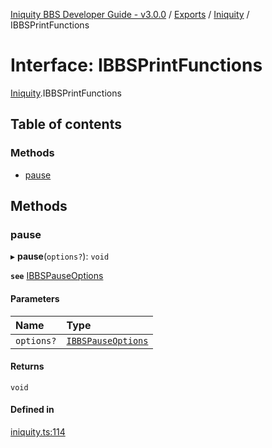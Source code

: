 [Iniquity BBS Developer Guide - v3.0.0](../README.md) / [Exports](../modules.md) / [Iniquity](../modules/Iniquity.md) / IBBSPrintFunctions

# Interface: IBBSPrintFunctions

[Iniquity](../modules/Iniquity.md).IBBSPrintFunctions

## Table of contents

### Methods

- [pause](Iniquity.IBBSPrintFunctions.md#pause)

## Methods

### pause

▸ **pause**(`options?`): `void`

**`see`** [IBBSPauseOptions](Iniquity.IBBSPauseOptions.md)

#### Parameters

| Name | Type |
| :------ | :------ |
| `options?` | [`IBBSPauseOptions`](Iniquity.IBBSPauseOptions.md) |

#### Returns

`void`

#### Defined in

[iniquity.ts:114](https://github.com/iniquitybbs/iniquity/blob/29930b0/packages/core/src/iniquity.ts#L114)
